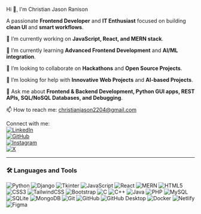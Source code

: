 Hi 👋, I'm Christian Jason Ranison

A passionate **Frontend Developer** and **IT Enthusiast** focused on building **clean UI** and **smart workflows**.

🔭 I’m currently working on **JavaScript, React, and MERN stack**.  

🌱 I’m currently learning **Advanced Frontend Development** and **AI/ML integration**.  

👯 I’m looking to collaborate on **Hackathons** and **Open Source Projects**.  

🤝 I’m looking for help with **Innovative Web Projects** and **AI-based Projects**.  

💬 Ask me about **Frontend & Backend Development, Python GUI apps, REST APIs, SQL/NoSQL Databases, and Debugging**.  

📫 How to reach me: [christianjason2204@gmail.com](mailto:christianjason2204@gmail.com)

Connect with me:  
[![LinkedIn](https://img.shields.io/badge/LinkedIn-ChristianJasonRanison-blue?style=flat-square&logo=linkedin&logoColor=white)](https://www.linkedin.com/in/jasonranisonchristian/)  
[![GitHub](https://img.shields.io/badge/GitHub-ChristianJason22042004-black?style=flat-square&logo=github&logoColor=white)](https://github.com/ChristianJason22042004)  
[![Instagram](https://img.shields.io/badge/Instagram-jasonchristian_22042004-purple?style=flat-square&logo=instagram&logoColor=white)](https://www.instagram.com/jasonchristian_22042004/)  
[![X](https://img.shields.io/badge/X-jasonranis75416-blue?style=flat-square&logo=twitter&logoColor=white)](https://x.com/jasonranis75416)

---

### 🛠 Languages and Tools

![Python](https://img.shields.io/badge/Python-3776AB?style=for-the-badge&logo=python&logoColor=white) ![Django](https://img.shields.io/badge/Django-092E20?style=for-the-badge&logo=django&logoColor=white) ![Tkinter](https://img.shields.io/badge/Tkinter-FF6F00?style=for-the-badge&logo=python&logoColor=white) ![JavaScript](https://img.shields.io/badge/JavaScript-F7DF1E?style=for-the-badge&logo=javascript&logoColor=black) ![React](https://img.shields.io/badge/React-61DAFB?style=for-the-badge&logo=react&logoColor=black) ![MERN](https://img.shields.io/badge/MERN-007ACC?style=for-the-badge&logo=javascript&logoColor=white) ![HTML5](https://img.shields.io/badge/HTML5-E34F26?style=for-the-badge&logo=html5&logoColor=white) ![CSS3](https://img.shields.io/badge/CSS3-1572B6?style=for-the-badge&logo=css3&logoColor=white) ![TailwindCSS](https://img.shields.io/badge/TailwindCSS-06B6D4?style=for-the-badge&logo=tailwind-css&logoColor=white) ![Bootstrap](https://img.shields.io/badge/Bootstrap-563D7C?style=for-the-badge&logo=bootstrap&logoColor=white) ![C](https://img.shields.io/badge/C-00599C?style=for-the-badge&logo=c&logoColor=white) ![C++](https://img.shields.io/badge/C++-00599C?style=for-the-badge&logo=c%2B%2B&logoColor=white) ![Java](https://img.shields.io/badge/Java-007396?style=for-the-badge&logo=java&logoColor=white) ![PHP](https://img.shields.io/badge/PHP-777BB4?style=for-the-badge&logo=php&logoColor=white) ![MySQL](https://img.shields.io/badge/MySQL-4479A1?style=for-the-badge&logo=mysql&logoColor=white) ![SQLite](https://img.shields.io/badge/SQLite-003B57?style=for-the-badge&logo=sqlite&logoColor=white) ![MongoDB](https://img.shields.io/badge/MongoDB-47A248?style=for-the-badge&logo=mongodb&logoColor=white) ![Git](https://img.shields.io/badge/Git-F05032?style=for-the-badge&logo=git&logoColor=white) ![GitHub](https://img.shields.io/badge/GitHub-181717?style=for-the-badge&logo=github&logoColor=white) ![GitHub Desktop](https://img.shields.io/badge/GitHub_Desktop-24292F?style=for-the-badge&logo=github&logoColor=white) ![Docker](https://img.shields.io/badge/Docker-2496ED?style=for-the-badge&logo=docker&logoColor=white) ![Netlify](https://img.shields.io/badge/Netlify-00C7B7?style=for-the-badge&logo=netlify&logoColor=white) ![Figma](https://img.shields.io/badge/Figma-F24E1E?style=for-the-badge&logo=figma&logoColor=white)
